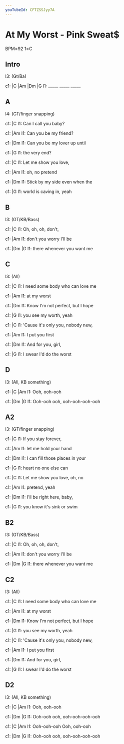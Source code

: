 ```yaml
---
youTubeId: CFTZSSJyy7A
---
```


# At My Worst - Pink Sweat$

BPM=92 1=C

## Intro

l3: (Gt/Ba)

c1: |C    |Am   |Dm   |G
l1:  _____ _____ _____

## A

l4: (GT/finger snapping)

c1:               |C
l1: Can I call you baby?

c1:              |Am
l1: Can you be my friend?

c1:              |Dm
l1: Can you be my lover up until

c1:         |G
l1: the very end?

c1:                |C
l1: Let me show you love,

c1:       |Am
l1: oh, no pretend

c1:            |Dm
l1: Stick by my side even when the

c1:                |G
l1: world is caving in, yeah

## B

l3: (GT/KB/Bass)

c1:            |C
l1: Oh, oh, oh, don't,

c1:          |Am
l1: don't you worry I'll be

c1: |Dm                |G
l1:  there whenever you want me

## C

l3: (All)

c1:            |C
l1: I need some body who can love me

c1:      |Am
l1: at my worst

c1:             |Dm
l1: Know I'm not perfect, but I hope

c1:           |G
l1: you see my worth, yeah

c1:                 |C
l1: 'Cause it's only you, nobody new,

c1:          |Am
l1: I put you first

c1:        |Dm
l1: And for you, girl,

c1:                   |G
l1: I swear I'd do the worst


## D

l3: (All, KB something)

c1: |C           |Am
l1:  Ooh, ooh-ooh

c1:        |Dm                  |G
l1: Ooh-ooh ooh, ooh-ooh-ooh-ooh

## A2

l3:             (GT/finger snapping)

c1:            |C
l1: If you stay forever,

c1:                 |Am
l1: let me hold your hand

c1:                 |Dm
l1: I can fill those places in your

c1:                  |G
l1: heart no one else can

c1:                |C
l1: Let me show you love, oh, no

c1: |Am
l1:  pretend, yeah

c1:              |Dm
l1: I'll be right here, baby,

c1:                      |G
l1: you know it's sink or swim


## B2

l3: (GT/KB/Bass)

c1:            |C
l1: Oh, oh, oh, don't,

c1:          |Am
l1: don't you worry I'll be

c1: |Dm                |G
l1:  there whenever you want me

## C2

l3: (All)

c1:            |C
l1: I need some body who can love me

c1:      |Am
l1: at my worst

c1:             |Dm
l1: Know I'm not perfect, but I hope

c1:           |G
l1: you see my worth, yeah

c1:                 |C
l1: 'Cause it's only you, nobody new,

c1:          |Am
l1: I put you first

c1:        |Dm
l1: And for you, girl,

c1:                   |G
l1: I swear I'd do the worst

## D2

l3: (All, KB something)

c1: |C           |Am
l1:  Ooh, ooh-ooh

c1:        |Dm                  |G
l1: Ooh-ooh ooh, ooh-ooh-ooh-ooh

c1:            |C           |Am
l1: Ooh-ooh-ooh Ooh, ooh-ooh

c1:        |Dm                  |G
l1: Ooh-ooh ooh, ooh-ooh-ooh-ooh

